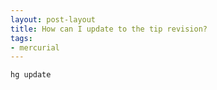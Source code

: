 ```yaml
---
layout: post-layout
title: How can I update to the tip revision?
tags:
- mercurial
---
```

    hg update

